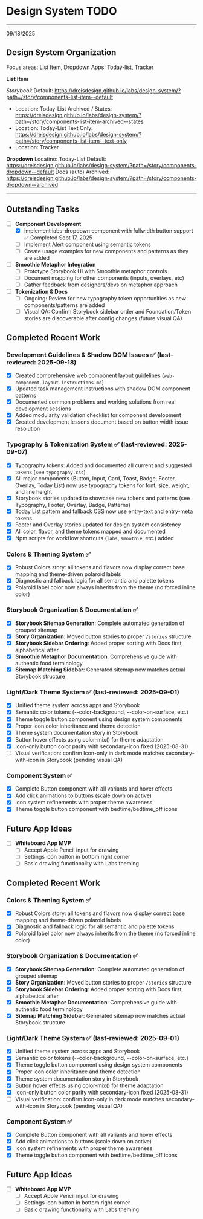 
# Design System TODO


---

09/18/2025

## Design System Organization

Focus areas: List Item, Dropdown
Apps: Today-list, Tracker


**List Item**


*Storybook* 
Default: https://dreisdesign.github.io/labs/design-system/?path=/story/components-list-item--default
- Location: Today-List
Archived / States: https://dreisdesign.github.io/labs/design-system/?path=/story/components-list-item-archived--states 
- Location: Today-List
Text Only: https://dreisdesign.github.io/labs/design-system/?path=/story/components-list-item--text-only
- Location: Tracker

**Dropdown**
Locatino: Today-List
Default: https://dreisdesign.github.io/labs/design-system/?path=/story/components-dropdown--default
Docs (auto)
Archived: https://dreisdesign.github.io/labs/design-system/?path=/story/components-dropdown--archived


---




## Outstanding Tasks

- [ ] **Component Development**
  - [x] ~~Implement labs-dropdown component with fullwidth button support~~ ✅ Completed Sept 17, 2025
  - [ ] Implement Alert component using semantic tokens
  - [ ] Create usage examples for new components and patterns as they are added

- [ ] **Smoothie Metaphor Integration**
  - [ ] Prototype Storybook UI with Smoothie metaphor controls
  - [ ] Document mapping for other components (inputs, overlays, etc)
  - [ ] Gather feedback from designers/devs on metaphor approach

- [ ] **Tokenization & Docs**
  - [ ] Ongoing: Review for new typography token opportunities as new components/patterns are added
  - [ ] Visual QA: Confirm Storybook sidebar order and Foundation/Token stories are discoverable after config changes (future visual QA)

## Completed Recent Work

### Development Guidelines & Shadow DOM Issues ✅ (last-reviewed: 2025-09-18)
- [x] Created comprehensive web component layout guidelines (`web-component-layout.instructions.md`)
- [x] Updated task management instructions with shadow DOM component patterns
- [x] Documented common problems and working solutions from real development sessions
- [x] Added modularity validation checklist for component development
- [x] Created development lessons document based on button width issue resolution

### Typography & Tokenization System ✅ (last-reviewed: 2025-09-07)
- [x] Typography tokens: Added and documented all current and suggested tokens (see `typography.css`)
- [x] All major components (Button, Input, Card, Toast, Badge, Footer, Overlay, Today List) now use typography tokens for font, size, weight, and line height
- [x] Storybook stories updated to showcase new tokens and patterns (see Typography, Footer, Overlay, Badge, Patterns)
- [x] Today List pattern and fallback CSS now use entry-text and entry-meta tokens
- [x] Footer and Overlay stories updated for design system consistency
- [x] All color, flavor, and theme tokens mapped and documented
- [x] Npm scripts for workflow shortcuts (`labs`, `smoothie`, etc.) added

### Colors & Theming System ✅
- [x] Robust Colors story: all tokens and flavors now display correct base mapping and theme-driven polaroid labels
- [x] Diagnostic and fallback logic for all semantic and palette tokens
- [x] Polaroid label color now always inherits from the theme (no forced inline color)

### Storybook Organization & Documentation ✅
- [x] **Storybook Sitemap Generation**: Complete automated generation of grouped sitemap
- [x] **Story Organization**: Moved button stories to proper `/stories` structure
- [x] **Storybook Sidebar Ordering**: Added proper sorting with Docs first, alphabetical after
- [x] **Smoothie Metaphor Documentation**: Comprehensive guide with authentic food terminology
- [x] **Sitemap Matching Sidebar**: Generated sitemap now matches actual Storybook structure

### Light/Dark Theme System ✅ (last-reviewed: 2025-09-01)
- [x] Unified theme system across apps and Storybook
- [x] Semantic color tokens (--color-background, --color-on-surface, etc.)
- [x] Theme toggle button component using design system components
- [x] Proper icon color inheritance and theme detection
- [x] Theme system documentation story in Storybook
- [x] Button hover effects using color-mix() for theme adaptation
- [x] Icon-only button color parity with secondary-icon fixed (2025-08-31)
- [ ] Visual verification: confirm Icon-only in dark mode matches secondary-with-icon in Storybook (pending visual QA)

### Component System ✅
- [x] Complete Button component with all variants and hover effects
- [x] Add click animations to buttons (scale down on active)
- [x] Icon system refinements with proper theme awareness
- [x] Theme toggle button component with bedtime/bedtime_off icons

## Future App Ideas

- [ ] **Whiteboard App MVP**
  - [ ] Accept Apple Pencil input for drawing
  - [ ] Settings icon button in bottom right corner
  - [ ] Basic drawing functionality with Labs theming

## Completed Recent Work

### Colors & Theming System ✅
- [x] Robust Colors story: all tokens and flavors now display correct base mapping and theme-driven polaroid labels
- [x] Diagnostic and fallback logic for all semantic and palette tokens
- [x] Polaroid label color now always inherits from the theme (no forced inline color)

### Storybook Organization & Documentation ✅
- [x] **Storybook Sitemap Generation**: Complete automated generation of grouped sitemap
- [x] **Story Organization**: Moved button stories to proper `/stories` structure
- [x] **Storybook Sidebar Ordering**: Added proper sorting with Docs first, alphabetical after
- [x] **Smoothie Metaphor Documentation**: Comprehensive guide with authentic food terminology
- [x] **Sitemap Matching Sidebar**: Generated sitemap now matches actual Storybook structure

### Light/Dark Theme System ✅ (last-reviewed: 2025-09-01)
- [x] Unified theme system across apps and Storybook
- [x] Semantic color tokens (--color-background, --color-on-surface, etc.)
- [x] Theme toggle button component using design system components
- [x] Proper icon color inheritance and theme detection
- [x] Theme system documentation story in Storybook
- [x] Button hover effects using color-mix() for theme adaptation
 - [x] Icon-only button color parity with secondary-icon fixed (2025-08-31)
 - [ ] Visual verification: confirm Icon-only in dark mode matches secondary-with-icon in Storybook (pending visual QA)

### Component System ✅
- [x] Complete Button component with all variants and hover effects
- [x] Add click animations to buttons (scale down on active)
- [x] Icon system refinements with proper theme awareness
- [x] Theme toggle button component with bedtime/bedtime_off icons

## Future App Ideas

- [ ] **Whiteboard App MVP**
  - [ ] Accept Apple Pencil input for drawing
  - [ ] Settings icon button in bottom right corner
  - [ ] Basic drawing functionality with Labs theming
